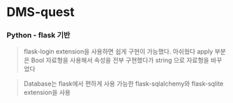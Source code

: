 # DMS-quest

### Python - flask 기반
> flask-login extension을 사용하면 쉽게 구현이 가능했다. 아쉬웠다
> apply 부분은 Bool 자료형을 사용해서 속성을 전부 구현했다가
> string 으로 자료형을 바꾸었다

> Database는 flask에서 편하게 사용 가능한 flask-sqlalchemy와 flask-sqlite extension을 사용
